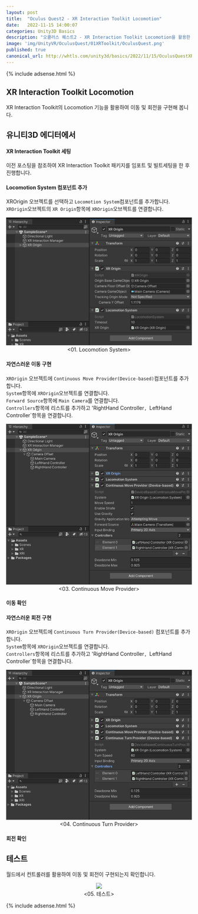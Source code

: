 ```yaml
---
layout: post
title:  "Oculus Quest2 - XR Interaction Toolkit Locomotion"
date:   2022-11-15 14:00:07
categories: Unity3D Basics
description: "오큘러스 퀘스트2 - XR Interaction Toolkit Locomotion을 활용한 이동"
image: 'img/UnityVR/OculusQuest/01XRToolkit/OculusQuest.png'
published: true
canonical_url: http://whtls.com/unity3d/basics/2022/11/15/OculusQuestXRInteractionLocomotion/
---
```

  
  
  {% include adsense.html %}
  
  
## XR Interaction Toolkit Locomotion
XR Interaction Toolkit의 Locomotion 기능을 활용하여 이동 및 회전을 구현해 봅니다.
  
## 유니티3D 에디터에서  
  
#### XR Interaction Toolkit 세팅
이전 포스팅을 참조하여 XR Interaction Toolkit 패키지를 임포트 및 빌트세팅을 한 후 진행합니다.


#### Locomotion System 컴포넌트 추가
XROrigin 오브젝트를 선택하고 `Locomotion System`컴포넌트를 추가합니다.  
`XROrigin`오브젝트의 `XR Origin`항목에 `XROrigin`오브젝트를 연결합니다.  
<p align="center"><img src="/img/UnityVR/OculusQuest/XRToolkitLocomotion/01.PNG"><br/>
<01. Locomotion System></p>
  
  
#### 자연스러운 이동 구현
`XROrigin` 오브젝트에 `Continuous Move Provider(Device-based)`컴포넌트를 추가합니다.  
`System`항목에 `XROrigin`오브젝트를 연결합니다.  
`Forward Source`항목에 `Main Camera`를 연결합니다.  
`Controllers`항목에 리스트를 추가하고 'RightHand Controller`, `LeftHand Controller`항목을 연결합니다.  
<p align="center"><img src="/img/UnityVR/OculusQuest/XRToolkitLocomotion/03.PNG"><br/>
<03. Continuous Move Provider></p>
  
  
#### 이동 확인
  
  
#### 자연스러운 회전 구현
`XROrigin` 오브젝트에 `Continuous Turn Provider(Device-based)` 컴포넌트를 추가합니다.  
`System`항목에 `XROrigin`오브젝트를 연결합니다.  
`Controllers`항목에 리스트를 추가하고 'RightHand Controller`, `LeftHand Controller`항목을 연결합니다.  
<p align="center"><img src="/img/UnityVR/OculusQuest/XRToolkitLocomotion/04.PNG"><br/>
<04. Continuous Turn Provider></p>
  
  
#### 회전 확인
## 테스트
월드에서 컨트롤러를 활용하여 이동 및 회전이 구현되는지 확인합니다.  
<p align="center"><img src="/img/UnityVR/OculusQuest/XRToolkitLocomotion/05.PNG"><br/>
<05. 테스트></p>
  
  
  
  {% include adsense.html %}
  
  
